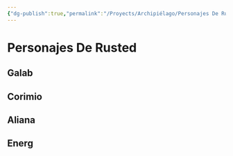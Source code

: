```yaml
---
{"dg-publish":true,"permalink":"/Proyects/Archipiélago/Personajes De Rusted/","title":"Personajes De Rusted","updated":"2023-11-20T19:15:52.584-05:00"}
---
```



# Personajes De Rusted

## Galab

## Corimio

## Aliana

## Energ
